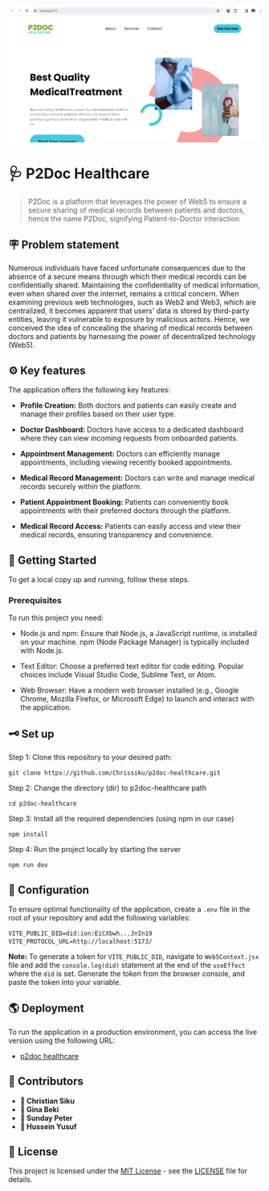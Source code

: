 ![P2DOC HEALTHCARE](./public/assets/images/p2doc.png)  

# 🩺 P2Doc Healthcare
> P2Doc is a platform that leverages the power of Web5 to ensure a secure sharing of medical records between patients and doctors, hence the name P2Doc, signifying Patient-to-Doctor interaction

## 🪧 Problem statement
Numerous individuals have faced unfortunate consequences due to the absence of a secure means through which their medical records can be confidentially shared. Maintaining the confidentiality of medical information, even when shared over the internet, remains a critical concern. When examining previous web technologies, such as Web2 and Web3, which are centralized, it becomes apparent that users' data is stored by third-party entities, leaving it vulnerable to exposure by malicious actors. Hence, we conceived the idea of concealing the sharing of medical records between doctors and patients by harnessing the power of decentralized technology (Web5).

## ⚙ Key features
The application offers the following key features:
- **Profile Creation:** 
  Both doctors and patients can easily create and manage their profiles based on their user type.

- **Doctor Dashboard:** 
  Doctors have access to a dedicated dashboard where they can view incoming requests from onboarded patients.

- **Appointment Management:** 
  Doctors can efficiently manage appointments, including viewing recently booked appointments.

- **Medical Record Management:** 
  Doctors can write and manage medical records securely within the platform.

- **Patient Appointment Booking:** 
  Patients can conveniently book appointments with their preferred doctors through the platform.

- **Medical Record Access:** 
  Patients can easily access and view their medical records, ensuring transparency and convenience.

## 🚦 Getting Started
To get a local copy up and running, follow these steps.
### Prerequisites
To run this project you need:

- Node.js and npm:
Ensure that Node.js, a JavaScript runtime, is installed on your machine.
npm (Node Package Manager) is typically included with Node.js.

- Text Editor:
Choose a preferred text editor for code editing. Popular choices include Visual Studio Code, Sublime Text, or Atom.

- Web Browser:
Have a modern web browser installed (e.g., Google Chrome, Mozilla Firefox, or Microsoft Edge) to launch and interact with the application.

## 🗝️ Set up

Step 1: Clone this repository to your desired path:
```
git clone https://github.com/Chrissiku/p2doc-healthcare.git
```

Step 2: Change the directory (dir) to p2doc-healthcare path
```
cd p2doc-healthcare
```

Step 3: Install all the required dependencies (using npm in our case)
```
npm install
```

Step 4: Run the project locally by starting the server
```
npm run dev
``` 

## 🎲 Configuration

To ensure optimal functionality of the application, create a `.env` file in the root of your repository and add the following variables:

```
VITE_PUBLIC_DID=did:ion:EiCXbwh...JnIn19
VITE_PROTOCOL_URL=http://localhost:5173/
```

**Note:** 
To generate a token for `VITE_PUBLIC_DID`, navigate to `Web5Context.jsx` file and add the `console.log(did)` statement at the end of the `useEffect` where the `did` is set.
Generate the token from the browser console, and paste the token into your variable.

## 🌎 Deployment

To run the application in a production environment, you can access the live version using the following URL:
- [p2doc healthcare](https://p2doc-healthcare-rho.vercel.app/)


## 👥 Contributors

- **👤 Christian Siku**
- **👤 Gina Beki**
- **👤 Sunday Peter**
- **👤 Hussein Yusuf**


## 🪪 License
This project is licensed under the [MIT License](LICENSE) - see the [LICENSE](LICENSE) file for details.
